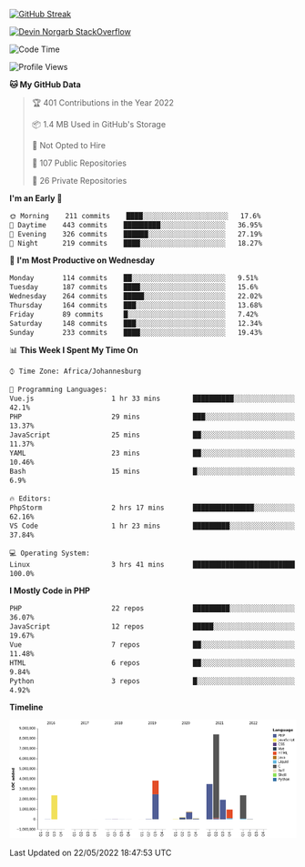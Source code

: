 
[![GitHub Streak](http://github-readme-streak-stats.herokuapp.com?user=DevinNorgarb&date_format=M%20j%5B%2C%20Y%5D)](https://git.io/streak-stats)


[![Devin Norgarb StackOverflow](https://github-readme-stackoverflow.vercel.app/?userID=4993755)](https://stackoverflow.com/users/4993755/devin-norgarb)

<!--START_SECTION:waka-->
![Code Time](http://img.shields.io/badge/Code%20Time-0%20secs-blue)

![Profile Views](http://img.shields.io/badge/Profile%20Views-0-blue)

**🐱 My GitHub Data** 

> 🏆 401 Contributions in the Year 2022
 > 
> 📦 1.4 MB Used in GitHub's Storage 
 > 
> 🚫 Not Opted to Hire
 > 
> 📜 107 Public Repositories 
 > 
> 🔑 26 Private Repositories  
 > 
**I'm an Early 🐤** 

```text
🌞 Morning    211 commits    ████░░░░░░░░░░░░░░░░░░░░░   17.6% 
🌆 Daytime    443 commits    █████████░░░░░░░░░░░░░░░░   36.95% 
🌃 Evening    326 commits    ██████░░░░░░░░░░░░░░░░░░░   27.19% 
🌙 Night      219 commits    ████░░░░░░░░░░░░░░░░░░░░░   18.27%

```
📅 **I'm Most Productive on Wednesday** 

```text
Monday       114 commits    ██░░░░░░░░░░░░░░░░░░░░░░░   9.51% 
Tuesday      187 commits    ████░░░░░░░░░░░░░░░░░░░░░   15.6% 
Wednesday    264 commits    █████░░░░░░░░░░░░░░░░░░░░   22.02% 
Thursday     164 commits    ███░░░░░░░░░░░░░░░░░░░░░░   13.68% 
Friday       89 commits     █░░░░░░░░░░░░░░░░░░░░░░░░   7.42% 
Saturday     148 commits    ███░░░░░░░░░░░░░░░░░░░░░░   12.34% 
Sunday       233 commits    ████░░░░░░░░░░░░░░░░░░░░░   19.43%

```


📊 **This Week I Spent My Time On** 

```text
⌚︎ Time Zone: Africa/Johannesburg

💬 Programming Languages: 
Vue.js                   1 hr 33 mins        ██████████░░░░░░░░░░░░░░░   42.1% 
PHP                      29 mins             ███░░░░░░░░░░░░░░░░░░░░░░   13.37% 
JavaScript               25 mins             ██░░░░░░░░░░░░░░░░░░░░░░░   11.37% 
YAML                     23 mins             ██░░░░░░░░░░░░░░░░░░░░░░░   10.46% 
Bash                     15 mins             █░░░░░░░░░░░░░░░░░░░░░░░░   6.9%

🔥 Editors: 
PhpStorm                 2 hrs 17 mins       ███████████████░░░░░░░░░░   62.16% 
VS Code                  1 hr 23 mins        █████████░░░░░░░░░░░░░░░░   37.84%

💻 Operating System: 
Linux                    3 hrs 41 mins       █████████████████████████   100.0%

```

**I Mostly Code in PHP** 

```text
PHP                      22 repos            █████████░░░░░░░░░░░░░░░░   36.07% 
JavaScript               12 repos            █████░░░░░░░░░░░░░░░░░░░░   19.67% 
Vue                      7 repos             ██░░░░░░░░░░░░░░░░░░░░░░░   11.48% 
HTML                     6 repos             ██░░░░░░░░░░░░░░░░░░░░░░░   9.84% 
Python                   3 repos             █░░░░░░░░░░░░░░░░░░░░░░░░   4.92%

```


**Timeline**

![Chart not found](https://raw.githubusercontent.com/DevinNorgarb/DevinNorgarb/main/charts/bar_graph.png) 


 Last Updated on 22/05/2022 18:47:53 UTC
<!--END_SECTION:waka-->

